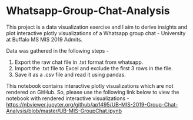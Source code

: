 # Whatsapp-Group-Chat-Analysis

This project is a data visualization exercise and I aim to derive insights and plot interactive plotly visualizations of a Whatsapp group chat - University at Buffalo MS MIS 2019 Admits.

Data was gathered in the following steps - 
1. Export the raw chat file in .txt format from whatsapp.
2. Import the .txt file to Excel and exclude the first 3 rows in the file.
3. Save it as a .csv file and read it using pandas.

This notebook contains interactive plotly visualizations which are not rendered on GitHub. So, please use the following link below to view the notebook with rendered interactive visualizations - https://nbviewer.jupyter.org/github/ap1495/UB-MIS-2019-Group-Chat-Analysis/blob/master/UB-MIS-GroupChat.ipynb
